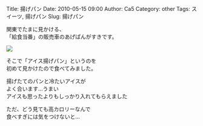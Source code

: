 Title: 揚げパン
Date: 2010-05-15 09:00
Author: Ca5
Category: other
Tags: スイーツ, 揚げパン
Slug: 揚げパン

関東でたまに見かける、  
「給食当番」の販売車のあげぱんがすきです。

[![](http://farm4.static.flickr.com/3223/4597916077_5f12b3bb52_m.jpg)](http://www.flickr.com/photos/46200029@N06/4597916077/)  
  
そこで「アイス揚げパン」というのを  
初めて見かけたので食べてみました。

揚げたてのパンと冷たいアイスが  
よく合います…うまい  
アイスも思ったよりもしっかり入れてもらえました

ただ、どう見ても高カロリーなんで  
食べすぎには気をつけないと…
